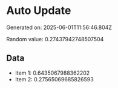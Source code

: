 # Auto Update

Generated on: 2025-06-01T11:56:46.804Z

Random value: 0.27437942748507504

## Data

- Item 1: 0.6435067988362202
- Item 2: 0.27565069685826593
